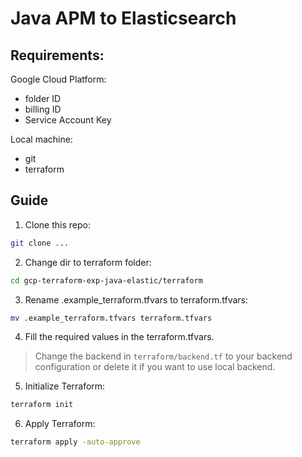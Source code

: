 # Java APM to Elasticsearch

## Requirements:

Google Cloud Platform:
- folder ID
- billing ID
- Service Account Key

Local machine:
- git
- terraform
<!-- - gcloud
- kubectl
- helm -->

## Guide

1. Clone this repo:

```sh
git clone ...
```

2. Change dir to terraform folder:

```sh
cd gcp-terraform-exp-java-elastic/terraform
```

3. Rename .example_terraform.tfvars to terraform.tfvars:

```sh
mv .example_terraform.tfvars terraform.tfvars
```

4. Fill the required values in the terraform.tfvars.

> Change the backend in `terraform/backend.tf` to your backend configuration or delete it if you want to use local backend.

5. Initialize Terraform:
```sh
terraform init
```

6. Apply Terraform:
```sh
terraform apply -auto-approve
```